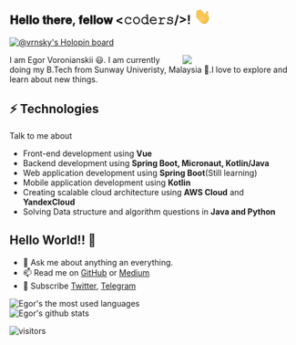 <h2> 𝐇𝐞𝐥𝐥𝐨 𝐭𝐡𝐞𝐫𝐞, 𝐟𝐞𝐥𝐥𝐨𝐰 <𝚌𝚘𝚍𝚎𝚛𝚜/>! <img src="https://raw.githubusercontent.com/ABSphreak/ABSphreak/master/gifs/Hi.gif" width="30px"></h2>

[![@vrnsky's Holopin board](https://holopin.me/vrnsky)](https://holopin.io/@vrnsky)

<img align='right' src='https://user-images.githubusercontent.com/5713670/87202985-820dcb80-c2b6-11ea-9f56-7ec461c497c3.gif' width='200"'>


I am Egor Voronianskii 😃. I am currently doing my B.Tech from Sunway Univeristy, Malaysia 🏫.I love to explore and learn about new things.


## ⚡ Technologies
Talk to me about
- Front-end development using **Vue**
- Backend development using **Spring Boot, Micronaut, Kotlin/Java**
- Web application development using **Spring Boot**(Still learning)
- Mobile application development using **Kotlin**
- Creating scalable cloud architecture using **AWS Cloud** and **YandexCloud**
- Solving Data structure and algorithm questions in **Java and Python**

## Hello World!! 🤔
- 💬 Ask me about anything an everything.
- 📫 Read me on [GitHub](https://vrnsky.github.io) or [Medium](https://medium.com/@vrnsky)
- 🔔 Subscribe [Twitter](https://twitter.com/VoronyanskyE), [Telegram](https://t.me/VORONIANSKII)

![Egor's the most used  languages](https://github-readme-stats-git-master-vrnsky.vercel.app/api/top-langs/?username=vrnsky&show_icons=true&layout=compact) <br />
![Egor's github stats](https://github-readme-stats-git-master-vrnsky.vercel.app/api?username=vrnsky&hide=["issues"]&show_icons=true)

![visitors](https://visitor-badge.glitch.me/badge?page_id=vrnsky.vrnsky)
